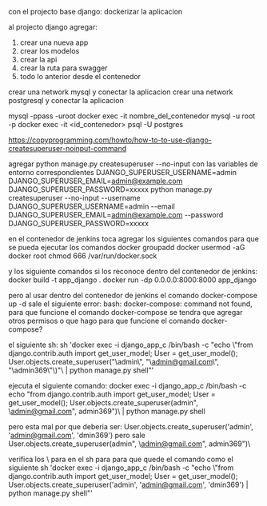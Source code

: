 con el projecto base django:
    dockerizar la aplicacion

al projecto django agregar:
   1) crear una nueva app
   2) crear los modelos 
   3) crear la api
   4) crear la ruta para swagger
   5) todo lo anterior desde el contenedor

crear una network mysql y conectar la aplicacion
crear una network postgresql y conectar la aplicacion

mysql -ppass -uroot
docker exec -it nombre_del_contenedor mysql -u root -p
docker exec -it <id_contenedor> psql -U postgres

https://copyprogramming.com/howto/how-to-to-use-django-createsuperuser-noinput-command

agregar python manage.py createsuperuser --no-input con las variables de entorno correspondientes
DJANGO_SUPERUSER_USERNAME=admin DJANGO_SUPERUSER_EMAIL=admin@example.com DJANGO_SUPERUSER_PASSWORD=xxxxx
python manage.py createsuperuser --no-input --username DJANGO_SUPERUSER_USERNAME=admin --email DJANGO_SUPERUSER_EMAIL=admin@example.com --password DJANGO_SUPERUSER_PASSWORD=xxxxx

en el contenedor de jenkins toca agregar los siguientes comandos para que se pueda ejecutar los comandos docker
  groupadd docker
  usermod -aG docker root
  chmod 666 /var/run/docker.sock

y los siguiente comandos si los reconoce dentro del contenedor de jenkins:
docker build -t app_django .
docker run -dp 0.0.0.0:8000:8000 app_django

pero al usar dentro del contenedor de jenkins el comando docker-compose up -d sale el siguiente error:
bash: docker-compose: command not found, para que funcione el comando docker-compose se tendra que agregar otros permisos o que hago para que funcione el comando
docker-compose?

el siguiente sh:
sh 'docker exec -i django_app_c /bin/bash -c "echo \\"from django.contrib.auth import get_user_model; User = get_user_model(); User.objects.create_superuser("\\admin\\", "\\admin@gmail.com\\", "\\admin369\\"\\)"\\ | python manage.py shell"'

ejecuta el siguiente comando:
docker exec -i django_app_c /bin/bash -c echo "from django.contrib.auth import get_user_model; User = get_user_model(); User.objects.create_superuser(admin", \admin@gmail.com", admin369")\ | python manage.py shell

pero esta mal por que deberia ser:
User.objects.create_superuser('admin', 'admin@gmail.com', 'dmin369')
pero sale
User.objects.create_superuser(admin", \admin@gmail.com", admin369")\

verifica los \\ para en el sh para para que quede el comando como el siguiente
sh 'docker exec -i django_app_c /bin/bash -c "echo \\"from django.contrib.auth import get_user_model; User = get_user_model(); User.objects.create_superuser('admin', 'admin@gmail.com', 'dmin369') | python manage.py shell"'
